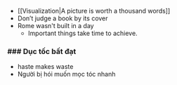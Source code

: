 - [[Visualization|A picture is worth a thousand words]]
- Don’t judge a book by its cover
- Rome wasn't built in a day
	- Important things take time to achieve.

### ### Dục tốc bất đạt

- haste makes waste
- Người bị hói muốn mọc tóc nhanh